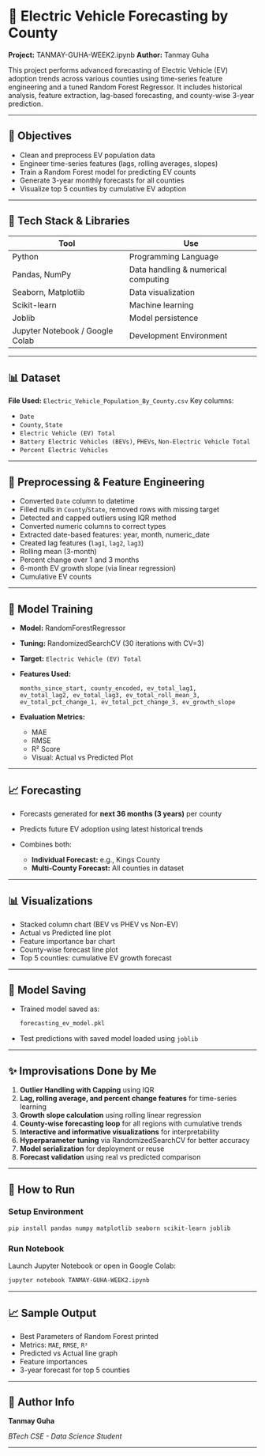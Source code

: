 # 🔋 Electric Vehicle Forecasting by County

**Project:** TANMAY-GUHA-WEEK2.ipynb
**Author:** Tanmay Guha

This project performs advanced forecasting of Electric Vehicle (EV) adoption trends across various counties using time-series feature engineering and a tuned Random Forest Regressor. It includes historical analysis, feature extraction, lag-based forecasting, and county-wise 3-year prediction.

---

## 🎯 Objectives

* Clean and preprocess EV population data
* Engineer time-series features (lags, rolling averages, slopes)
* Train a Random Forest model for predicting EV counts
* Generate 3-year monthly forecasts for all counties
* Visualize top 5 counties by cumulative EV adoption

---

## 🧰 Tech Stack & Libraries

| Tool                            | Use                                 |
| ------------------------------- | ----------------------------------- |
| Python                          | Programming Language                |
| Pandas, NumPy                   | Data handling & numerical computing |
| Seaborn, Matplotlib             | Data visualization                  |
| Scikit-learn                    | Machine learning                    |
| Joblib                          | Model persistence                   |
| Jupyter Notebook / Google Colab | Development Environment             |

---

## 📊 Dataset

**File Used:** `Electric_Vehicle_Population_By_County.csv`
Key columns:

* `Date`
* `County`, `State`
* `Electric Vehicle (EV) Total`
* `Battery Electric Vehicles (BEVs)`, `PHEVs`, `Non-Electric Vehicle Total`
* `Percent Electric Vehicles`

---

## 🔧 Preprocessing & Feature Engineering

* Converted `Date` column to datetime
* Filled nulls in `County`/`State`, removed rows with missing target
* Detected and capped outliers using IQR method
* Converted numeric columns to correct types
* Extracted date-based features: year, month, numeric\_date
* Created lag features (`lag1`, `lag2`, `lag3`)
* Rolling mean (3-month)
* Percent change over 1 and 3 months
* 6-month EV growth slope (via linear regression)
* Cumulative EV counts

---

## 🤖 Model Training

* **Model:** RandomForestRegressor

* **Tuning:** RandomizedSearchCV (30 iterations with CV=3)

* **Target:** `Electric Vehicle (EV) Total`

* **Features Used:**

  ```text
  months_since_start, county_encoded, ev_total_lag1,
  ev_total_lag2, ev_total_lag3, ev_total_roll_mean_3,
  ev_total_pct_change_1, ev_total_pct_change_3, ev_growth_slope
  ```

* **Evaluation Metrics:**

  * MAE
  * RMSE
  * R² Score
  * Visual: Actual vs Predicted Plot

---

## 📈 Forecasting

* Forecasts generated for **next 36 months (3 years)** per county
* Predicts future EV adoption using latest historical trends
* Combines both:

  * **Individual Forecast:** e.g., Kings County
  * **Multi-County Forecast:** All counties in dataset

---

## 📊 Visualizations

* Stacked column chart (BEV vs PHEV vs Non-EV)
* Actual vs Predicted line plot
* Feature importance bar chart
* County-wise forecast line plot
* Top 5 counties: cumulative EV growth forecast

---

## 💾 Model Saving

* Trained model saved as:

  ```bash
  forecasting_ev_model.pkl
  ```
* Test predictions with saved model loaded using `joblib`

---

## ✨ Improvisations Done by Me

1. **Outlier Handling with Capping** using IQR
2. **Lag, rolling average, and percent change features** for time-series learning
3. **Growth slope calculation** using rolling linear regression
4. **County-wise forecasting loop** for all regions with cumulative trends
5. **Interactive and informative visualizations** for interpretability
6. **Hyperparameter tuning** via RandomizedSearchCV for better accuracy
7. **Model serialization** for deployment or reuse
8. **Forecast validation** using real vs predicted comparison

---

## 📂 How to Run

### Setup Environment

```bash
pip install pandas numpy matplotlib seaborn scikit-learn joblib
```

### Run Notebook

Launch Jupyter Notebook or open in Google Colab:

```bash
jupyter notebook TANMAY-GUHA-WEEK2.ipynb
```

---

## 📈 Sample Output

* Best Parameters of Random Forest printed
* Metrics: `MAE`, `RMSE`, `R²`
* Predicted vs Actual line graph
* Feature importances
* 3-year forecast for top 5 counties

---

## 📇 Author Info

**Tanmay Guha**

*BTech CSE - Data Science Student*

---
